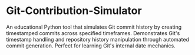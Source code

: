 # Git-Contribution-Simulator
An educational Python tool that simulates Git commit history by creating timestamped commits across specified timeframes. Demonstrates Git's timestamp handling and repository history manipulation through automated commit generation. Perfect for learning Git's internal date mechanics.
